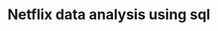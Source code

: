# Netflix data analysis using sql
[](https://github.com/infinitytops/MySQL_netflix_project/blob/main/logo.png)
